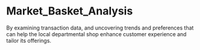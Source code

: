 # Market_Basket_Analysis
  By examining transaction data, and uncovering trends and preferences that can help the local departmental shop enhance customer experience and tailor its offerings. 
